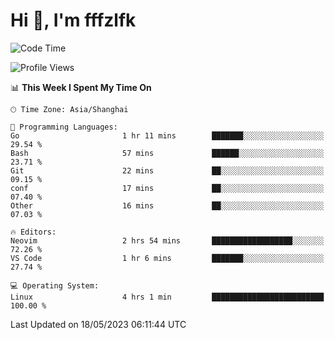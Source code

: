 # Hi 👋, I'm fffzlfk

<!--START_SECTION:waka-->
![Code Time](http://img.shields.io/badge/Code%20Time-210%20hrs%204%20mins-blue)

![Profile Views](http://img.shields.io/badge/Profile%20Views-1-blue)

📊 **This Week I Spent My Time On** 

```text
🕑︎ Time Zone: Asia/Shanghai

💬 Programming Languages: 
Go                       1 hr 11 mins        ███████░░░░░░░░░░░░░░░░░░   29.54 % 
Bash                     57 mins             ██████░░░░░░░░░░░░░░░░░░░   23.71 % 
Git                      22 mins             ██░░░░░░░░░░░░░░░░░░░░░░░   09.15 % 
conf                     17 mins             ██░░░░░░░░░░░░░░░░░░░░░░░   07.40 % 
Other                    16 mins             ██░░░░░░░░░░░░░░░░░░░░░░░   07.03 % 

🔥 Editors: 
Neovim                   2 hrs 54 mins       ██████████████████░░░░░░░   72.26 % 
VS Code                  1 hr 6 mins         ███████░░░░░░░░░░░░░░░░░░   27.74 % 

💻 Operating System: 
Linux                    4 hrs 1 min         █████████████████████████   100.00 % 
```


 Last Updated on 18/05/2023 06:11:44 UTC
<!--END_SECTION:waka-->
